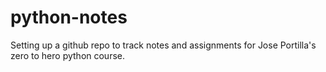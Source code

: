# python-notes
Setting up a github repo to track notes and assignments for Jose Portilla's zero to hero python course.
